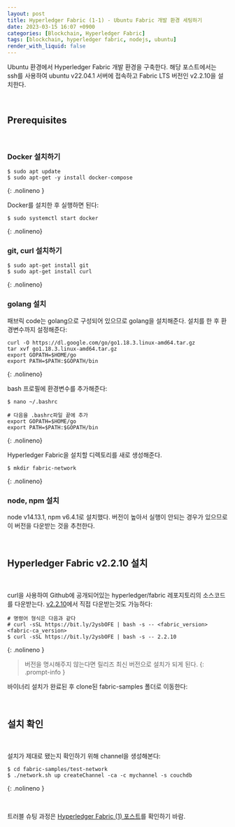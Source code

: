 ```yaml
---
layout: post
title: Hyperledger Fabric (1-1) - Ubuntu Fabric 개발 환경 세팅하기
date: 2023-03-15 16:07 +0900
categories: [Blockchain, Hyperledger Fabric]
tags: [blockchain, hyperledger fabric, nodejs, ubuntu]
render_with_liquid: false
---
```


Ubuntu 환경에서 Hyperledger Fabric 개발 환경을 구축한다. 해당 포스트에서는 ssh를 사용하여 ubuntu v22.04.1 서버에 접속하고 Fabric LTS 버전인 v2.2.10을 설치한다.

<br>

## Prerequisites

<br>

### Docker 설치하기

```terminal
$ sudo apt update
$ sudo apt-get -y install docker-compose
```

{: .nolineno }

Docker를 설치한 후 실행하면 된다:

```terminal
$ sudo systemctl start docker
```

{: .nolineno}

### git, curl 설치하기

```terminal
$ sudo apt-get install git
$ sudo apt-get install curl
```

{: .nolineno}

### golang 설치

패브릭 code는 golang으로 구성되어 있으므로 golang을 설치해준다. 설치를 한 후 환경변수까지 설정해준다:

```terminal
curl -O https://dl.google.com/go/go1.18.3.linux-amd64.tar.gz
tar xvf go1.18.3.linux-amd64.tar.gz
export GOPATH=$HOME/go
export PATH=$PATH:$GOPATH/bin
```

{: .nolineno}

bash 프로필에 환경변수를 추가해준다:

```terminal
$ nano ~/.bashrc

# 다음을 .bashrc파일 끝에 추가
export GOPATH=$HOME/go
export PATH=$PATH:$GOPATH/bin
```

{: .nolineno}

Hyperledger Fabric을 설치할 디렉토리를 새로 생성해준다.

```terminal
$ mkdir fabric-network
```

{: .nolineno}

### node, npm 설치

node v14.13.1, npm v6.4.1로 설치했다. 버전이 높아서 실행이 안되는 경우가 있으므로 이 버전을 다운받는 것을 추천한다.

<br>

## Hyperledger Fabric v2.2.10 설치

<br>

curl을 사용하여 Github에 공개되어있는 hyperledger/fabric 레포지토리의 소스코드를 다운받는다. [v2.2.10](https://github.com/hyperledger/fabric/releases/tag/v2.2.10)에서 직접 다운받는것도 가능하다:

```terminal
# 명령어 형식은 다음과 같다
# curl -sSL https://bit.ly/2ysbOFE | bash -s -- <fabric_version> <fabric-ca_version>
$ curl -sSL https://bit.ly/2ysbOFE | bash -s -- 2.2.10
```

{: .nolineno }

> 버전을 명시해주지 않는다면 릴리즈 최신 버전으로 설치가 되게 된다.
> {: .prompt-info }

바이너리 설치가 완료된 후 clone된 fabric-samples 폴더로 이동한다:

<br>

## 설치 확인

<br>

설치가 제대로 됐는지 확인하기 위해 channel을 생성해본다:

```terminal
$ cd fabric-samples/test-network
$ ./network.sh up createChannel -ca -c mychannel -s couchdb
```

{: .nolineno }

<br>

트러블 슈팅 과정은 [Hyperledger Fabric (1) 포스트](https://hobbychive.github.io/posts/apple-silicon-mac%EC%97%90-fabric-%EA%B0%9C%EB%B0%9C-%ED%99%98%EA%B2%BD-%EC%84%B8%ED%8C%85%ED%95%98%EA%B8%B0/)를 확인하기 바람.
